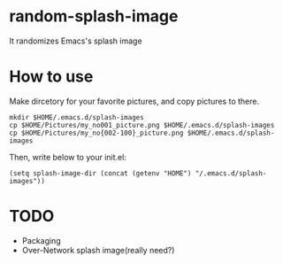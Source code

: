 # random-splash-image
It randomizes Emacs's splash image

# How to use
Make dircetory for your favorite pictures, and copy pictures to there.
```
mkdir $HOME/.emacs.d/splash-images
cp $HOME/Pictures/my_no001_picture.png $HOME/.emacs.d/splash-images
cp $HOME/Pictures/my_no{002-100}_picture.png $HOME/.emacs.d/splash-images
```
Then, write below to your init.el:
```
(setq splash-image-dir (concat (getenv "HOME") "/.emacs.d/splash-images"))
```

# TODO
* Packaging
* Over-Network splash image(really need?)

